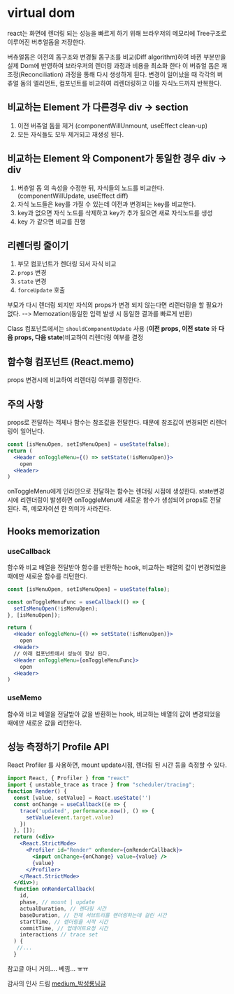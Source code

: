 # virtual dom

react는 화면에 렌더링 되는 성능을 빠르게 하기 위해 브라우저의 메모리에 Tree구조로 이루어진 버추얼돔을 저장한다. 

버츄얼돔은 이전의 돔구조와 변경될 돔구조를 비교(Diff algorithm)하여 바뀐 부분만을 실제 Dom에 반영하여 브라우저의 렌더링 과정과 비용을 최소화 한다
이 버츄얼 돔은 재조정(Reconciliation) 과정을 통해 다시 생성하게 된다. 변경이 일어났을 때 각각의 버츄얼 돔의 엘리먼트, 컴포넌트를 비교하여 리렌더링하고 이를 자식노드까지 반복한다. 

## 비교하는 Element 가 다른경우 div -> section
1. 이전 버츄얼 돔을 제거 (componentWillUnmount, useEffect clean-up) 
2. 모든 자식들도 모두 제거되고 재생성 된다.


## 비교하는 Element 와 Component가 동일한 경우 div -> div 
1. 버츄얼 돔 의 속성을 수정한 뒤, 자식들의 노드를 비교한다. (componentWillUpdate, useEffect diff)
2. 자식 노드들은 key를 가질 수 있는데 이전과 변경되는 key를 비교한다. 
3. key과 없으면 자식 노드를 삭제하고 key가 추가 됬으면 새로 자식노드를 생성
4. key 가 같으면 비교를 진행 

## 리렌더링 줄이기 
1. 부모 컴포넌트가 렌더링 되서 자식 비교 
2. ```props``` 변경
3. ```state``` 변경
4. ```forceUpdate``` 호출
 
부모가 다시 렌더링 되지만 자식의 props가 변경 되지 않는다면 리렌더링을 할 필요가 없다. --> Memozation(동일한 입력 발생 시 동일한 결과를 빠르게 반환)

Class 컴포넌트에서는 ```shouldComponentUpdate``` 사용 (<b>이전 props, 이전 state</b> 와 <b>다음 props, 다음 state</b>)비교하여 리렌더링 여부를 결정 

## 함수형 컴포넌트 (React.memo)
props 변경시에 비교하여 리렌더링 여부를 결정한다. 

## 주의 사항 
props로 전달하는 객체나 함수는 참조값을 전달한다. 때문에 참조값이 변경되면 리렌더링이 일어난다. 

```jsx
const [isMenuOpen, setIsMenuOpen] = useState(false);
return (
  <Header onToggleMenu={() => setState(!isMenuOpen)}>
    open
  <Header>
)
```

onToggleMenu에게 인라인으로 전달하는 함수는 렌더링 시점에 생성한다. state변경 시에 리렌더링이 발생하면 onToggleMenu에 새로운 함수가 생성되어 props로 전달 된다. 
즉, 메모자이션 한 의미가 사라진다. 

## Hooks memorization

### useCallback
함수와 비교 배열을 전달받아 함수를 반환하는 hook, 비교하는 배열의 값이 변경되었을 때에만 새로운 함수를 리턴한다.


```jsx
const [isMenuOpen, setIsMenuOpen] = useState(false);

const onToggleMenuFunc = useCallback(() => {
  setIsMenuOpen(!isMenuOpen);
}, [isMenuOpen]);

return (
  <Header onToggleMenu={() => setState(!isMenuOpen)}>
    open
  <Header>
  // 아래 컴포넌트에서 성능이 향상 된다. 
  <Header onToggleMenu={onToggleMenuFunc}>
    open
  <Header>
)
```

### useMemo
함수와 비교 배열을 전달받아 값을 반환하는 hook, 비교하는 배열의 값이 변경되었을 때에만 새로운 값을 리턴한다.

## 성능 측정하기 Profile API
React Profiler 를 사용하면, mount update시점, 렌더링 된 시간 등을 측정할 수 있다.

```jsx
import React, { Profiler } from "react"
import { unstable_trace as trace } from "scheduler/tracing";
function Render() {
  const [value, setValue] = React.useState('')
  const onChange = useCallback((e => {
    trace('updated', performance.now(), () => {
      setValue(event.target.value)
    })
  }, []);
  return (<div>
    <React.StrictMode>
      <Profiler id="Render" onRender={onRenderCallback}>
        <input onChange={onChange} value={value} />
        {value}
      </Profiler>
    </React.StrictMode>
  </div>);
  function onRenderCallback(
    id,
    phase, // mount | update
    actualDuration, // 렌더링 시간
    baseDuration, // 전체 서브트리를 렌더링하는데 걸린 시간
    startTime, // 렌더링을 시작 시간
    commitTime, // 업데이트요청 시간
    interactions // trace set
  ) {
   //...
  }

```

참고글 아니 거의.... 베낌... ㅠㅠ 

감사의 인사 드림 
[medium_박성룡님글](https://medium.com/@pks2974/react-%EC%9D%98-%EC%84%B1%EB%8A%A5%EC%9D%84-%EC%A1%B0%EA%B8%88-%EC%9D%B4%EB%9D%BC%EB%8F%84-%EC%98%AC%EB%A0%A4%EB%B3%B4%EC%9E%90-performance-optimize-f1a51b8c406c)